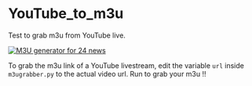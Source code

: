 # YouTube_to_m3u
Test to grab m3u from YouTube live.

[![M3U generator for 24 news](https://github.com/benmoose39/YouTube_to_m3u/actions/workflows/m3u_Generator_24News.yml/badge.svg)](https://github.com/benmoose39/YouTube_to_m3u/actions/workflows/m3u_Generator_24News.yml)

To grab the m3u link of a YouTube livestream, edit the variable `url` inside `m3ugrabber.py` to the actual video url. Run to grab your m3u !!
